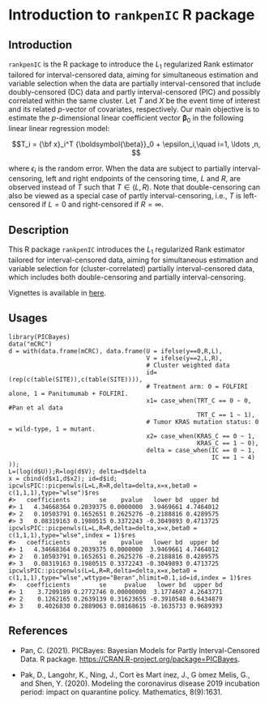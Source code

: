 # Introduction to `rankpenIC` R package




## Introduction
`rankpenIC` is the R package to introduce the $L_1$ regularized Rank estimator tailored for interval-censored data, aiming for simultaneous estimation and variable selection when the data are partially interval-censored that include doubly-censored (DC) data and partly interval-censored (PIC) and possibly correlated within the same cluster.
Let $T$ and $X$ be the event time of interest and its related $p$-vector of covariates, respectively.
Our main objective is to estimate 
the $p$-dimensional linear coefficient vector ${\boldsymbol{\beta}}_0$
in the following linear linear regression model:

$$T_i = {\bf x}_i^T {\boldsymbol{\beta}}_0 + \epsilon_i,\quad i=1, \ldots ,n, $$

where $\epsilon_i$ is the random error.
When the data are subject to partially interval-censoring, 
left and right endpoints of the censoring time, $L$ and $R$,
are observed instead of $T$ such that $T\in(L,R)$.
Note that double-censoring can also be viewed as 
a special case of partly interval-censoring, 
i.e., $T$ is left-censored if $L=0$ and right-censored if $R=\infty$. 



## Description
This R package `rankpenIC` introduces the $L_1$ regularized Rank estimator tailored for interval-censored data, aiming for simultaneous estimation and variable selection for (cluster-correlated) partially interval-censored data, which includes both double-censoring and partially interval-censoring.

Vignettes is available in [here](http://htmlpreview.github.io/?https://github.com/YejiStat/rankpenIC/blob/main/vignettes/rankpenIC.html).


## Usages 
```{r}
library(PICBayes)
data("mCRC")
d = with(data.frame(mCRC), data.frame(U = ifelse(y==0,R,L),
                                      V = ifelse(y==2,L,R),
                                      # Cluster weighted data
                                      id=(rep(c(table(SITE)),c(table(SITE)))),
                                      # Treatment arm: 0 = FOLFIRI alone, 1 = Panitumumab + FOLFIRI.
                                      x1= case_when(TRT_C == 0 ~ 0, #Pan et al data
                                                    TRT_C == 1 ~ 1),
                                      # Tumor KRAS mutation status: 0 = wild-type, 1 = mutant.
                                      x2= case_when(KRAS_C == 0 ~ 1,
                                                    KRAS_C == 1 ~ 0),
                                      delta = case_when(IC == 0 ~ 1,
                                                        IC == 1 ~ 4)
));
L=(log(d$U));R=log(d$V); delta=d$delta
x = cbind(d$x1,d$x2); id=d$id;
ipcwlsPIC::picpenwls(L=L,R=R,delta=delta,x=x,beta0 = c(1,1,1),type="wlse")$res
#>   coefficients        se    pvalue   lower bd  upper bd
#> 1   4.34668364 0.2039375 0.0000000  3.9469661 4.7464012
#> 2   0.10503791 0.1652651 0.2625276 -0.2188816 0.4289575
#> 3   0.08319163 0.1980515 0.3372243 -0.3049893 0.4713725
ipcwlsPIC::picpenwls(L=L,R=R,delta=delta,x=x,beta0 = c(1,1,1),type="wlse",index = 1)$res
#>   coefficients        se    pvalue   lower bd  upper bd
#> 1   4.34668364 0.2039375 0.0000000  3.9469661 4.7464012
#> 2   0.10503791 0.1652651 0.2625276 -0.2188816 0.4289575
#> 3   0.08319163 0.1980515 0.3372243 -0.3049893 0.4713725
ipcwlsPIC::picpenwls(L=L,R=R,delta=delta,x=x,beta0 = c(1,1,1),type="wlse",wttype="Beran",hlimit=0.1,id=id,index = 1)$res
#>   coefficients        se     pvalue   lower bd  upper bd
#> 1    3.7209189 0.2772746 0.00000000  3.1774607 4.2643771
#> 2    0.1262165 0.2639139 0.31623655 -0.3910548 0.6434879
#> 3    0.4026830 0.2889063 0.08168615 -0.1635733 0.9689393
```


## References

* Pan, C. (2021). 
PICBayes: Bayesian Models for Partly Interval-Censored Data. R package. 
https://CRAN.R-project.org/package=PICBayes.

* Pak, D., Langohr, K., Ning, J., Cort ́es Mart ́ınez, J., G ́omez Melis, G., and Shen, Y. (2020). Modeling the coronavirus disease 2019 incubation period: impact on quarantine policy. Mathematics, 8(9):1631.
